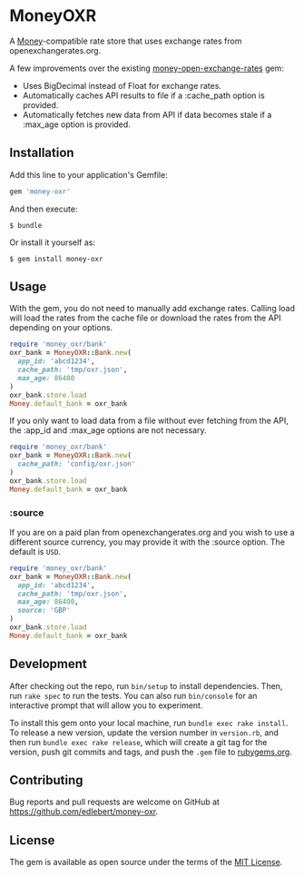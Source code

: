 # MoneyOXR

A [Money](https://github.com/RubyMoney/money)-compatible rate store that uses exchange rates from openexchangerates.org.

A few improvements over the existing [money-open-exchange-rates](https://github.com/spk/money-open-exchange-rates) gem:

* Uses BigDecimal instead of Float for exchange rates.
* Automatically caches API results to file if a :cache_path option is provided.
* Automatically fetches new data from API if data becomes stale if a :max_age option is provided.

## Installation

Add this line to your application's Gemfile:

```ruby
gem 'money-oxr'
```

And then execute:

    $ bundle

Or install it yourself as:

    $ gem install money-oxr

## Usage

With the gem, you do not need to manually add exchange rates. Calling load will
load the rates from the cache file or download the rates from the API depending
on your options.

``` ruby
require 'money_oxr/bank'
oxr_bank = MoneyOXR::Bank.new(
  app_id: 'abcd1234',
  cache_path: 'tmp/oxr.json',
  max_age: 86400
)
oxr_bank.store.load
Money.default_bank = oxr_bank
```

If you only want to load data from a file without ever fetching from the API,
the :app_id and :max_age options are not necessary.

``` ruby
require 'money_oxr/bank'
oxr_bank = MoneyOXR::Bank.new(
  cache_path: 'config/oxr.json'
)
oxr_bank.store.load
Money.default_bank = oxr_bank
```

### :source

If you are on a paid plan from openexchangerates.org and you wish to use a different
source currency, you may provide it with the :source option. The default is `USD`.

``` ruby
require 'money_oxr/bank'
oxr_bank = MoneyOXR::Bank.new(
  app_id: 'abcd1234',
  cache_path: 'tmp/oxr.json',
  max_age: 86400,
  source: 'GBP'
)
oxr_bank.store.load
Money.default_bank = oxr_bank
```

## Development

After checking out the repo, run `bin/setup` to install dependencies. Then, run `rake spec` to run the tests. You can also run `bin/console` for an interactive prompt that will allow you to experiment.

To install this gem onto your local machine, run `bundle exec rake install`. To release a new version, update the version number in `version.rb`, and then run `bundle exec rake release`, which will create a git tag for the version, push git commits and tags, and push the `.gem` file to [rubygems.org](https://rubygems.org).

## Contributing

Bug reports and pull requests are welcome on GitHub at https://github.com/edlebert/money-oxr.

## License

The gem is available as open source under the terms of the [MIT License](http://opensource.org/licenses/MIT).
